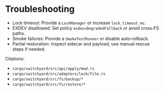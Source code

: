 # Troubleshooting

- Lock timeout: Provide a `LockManager` or increase `lock_timeout_ms`.
- EXDEV disallowed: Set policy `exdev=DegradedFallback` or avoid cross‑FS paths.
- Smoke failures: Provide a `SmokeTestRunner` or disable auto‑rollback.
- Partial restoration: Inspect sidecar and payload; use manual rescue steps if needed.

Citations:
- `cargo/switchyard/src/api/apply/mod.rs`
- `cargo/switchyard/src/adapters/lock/file.rs`
- `cargo/switchyard/src/fs/backup/*`
- `cargo/switchyard/src/fs/restore/*`
